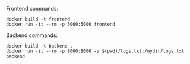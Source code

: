 Frontend commands:

```
docker build -t frontend .
docker run -it --rm -p 5000:5000 frontend
```

Backend commands:

```
docker build -t backend .
docker run -it --rm -p 8000:8000 -v $(pwd)/logs.txt:/mydir/logs.txt backend
```

